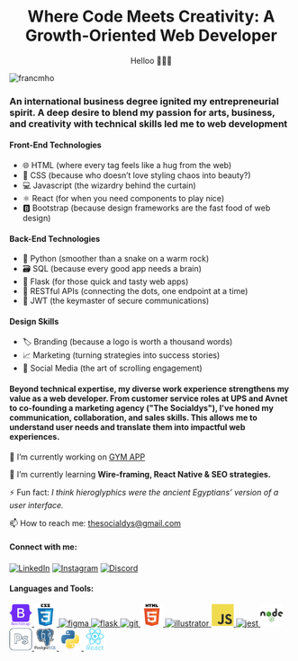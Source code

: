 <h1 align="center">Where Code Meets Creativity: A Growth-Oriented Web Developer</h1>
<p align="center">Helloo 👋👋👋</p>

<p align="left"><img src="https://komarev.com/ghpvc/?username=francmho&label=Profile%20views&color=0e75b6&style=flat" alt="francmho" /></p>

<h3>An international business degree ignited my entrepreneurial spirit. A deep desire to blend my passion for arts, business, and creativity with technical skills led me to web development</h3>

<h4>Front-End Technologies</h4>
<ul>
  <li>🌐 HTML (where every tag feels like a hug from the web)</li>
  <li>🎨 CSS (because who doesn’t love styling chaos into beauty?)</li>
  <li>💻 Javascript (the wizardry behind the curtain)</li>
  <li>⚛️ React (for when you need components to play nice)</li>
  <li>🅱️ Bootstrap (because design frameworks are the fast food of web design)</li>
</ul>

<h4>Back-End Technologies</h4>
<ul>
  <li>🐍 Python (smoother than a snake on a warm rock)</li>
  <li>🗃️ SQL (because every good app needs a brain)</li>
  <li>🧪 Flask (for those quick and tasty web apps)</li>
  <li>🔗 RESTful APIs (connecting the dots, one endpoint at a time)</li>
  <li>🔑 JWT (the keymaster of secure communications)</li>
</ul>

<h4>Design Skills</h4>
<ul>
  <li>🏷️ Branding (because a logo is worth a thousand words)</li>
  <li>📈 Marketing (turning strategies into success stories)</li>
  <li>📱 Social Media (the art of scrolling engagement)</li>
</ul>

<h4>Beyond technical expertise, my diverse work experience strengthens my value as a web developer. From customer service roles at UPS and Avnet to co-founding a marketing agency ("The Socialdys"), I've honed my communication, collaboration, and sales skills. This allows me to understand user needs and translate them into impactful web experiences.</h4>

<p>🔭 I’m currently working on <a href="https://github.com/4GeeksAcademy/latam-pt30-PROYECTO-FINAL-GYM-WEBAPP">GYM APP</a></p>

<p>🌱 I’m currently learning <strong>Wire-framing, React Native & SEO strategies.</strong></p>

<p>⚡ Fun fact: <em>I think hieroglyphics were the ancient Egyptians’ version of a user interface.</em></p>

<p>📫 How to reach me: <a href="mailto:thesocialdys@gmail.com">thesocialdys@gmail.com</a></p>

<h4 align="left">Connect with me:</h4>
<p align="left">
  <a href="https://www.linkedin.com/in/mfrancisco-morales" target="blank"><img align="center" src="https://raw.githubusercontent.com/rahuldkjain/github-profile-readme-generator/master/src/images/icons/Social/linked-in-alt.svg" alt="LinkedIn" height="30" width="40" /></a>
  <a href="https://www.instagram.com/lossocialdys" target="blank"><img align="center" src="https://raw.githubusercontent.com/rahuldkjain/github-profile-readme-generator/master/src/images/icons/Social/instagram.svg" alt="Instagram" height="30" width="40" /></a>
  <a href="https://discord.gg/3tnq2vf2" target="blank"><img align="center" src="https://raw.githubusercontent.com/rahuldkjain/github-profile-readme-generator/master/src/images/icons/Social/discord.svg" alt="Discord" height="30" width="40" /></a>
</p>

<h4 align="left">Languages and Tools:</h4>
<p align="left"> <a href="https://getbootstrap.com" target="_blank" rel="noreferrer"> <img src="https://raw.githubusercontent.com/devicons/devicon/master/icons/bootstrap/bootstrap-plain-wordmark.svg" alt="bootstrap" width="40" height="40"/> </a> <a href="https://www.w3schools.com/css/" target="_blank" rel="noreferrer"> <img src="https://raw.githubusercontent.com/devicons/devicon/master/icons/css3/css3-original-wordmark.svg" alt="css3" width="40" height="40"/> </a> <a href="https://www.figma.com/" target="_blank" rel="noreferrer"> <img src="https://www.vectorlogo.zone/logos/figma/figma-icon.svg" alt="figma" width="40" height="40"/> </a> <a href="https://flask.palletsprojects.com/" target="_blank" rel="noreferrer"> <img src="https://www.vectorlogo.zone/logos/pocoo_flask/pocoo_flask-icon.svg" alt="flask" width="40" height="40"/> </a> <a href="https://git-scm.com/" target="_blank" rel="noreferrer"> <img src="https://www.vectorlogo.zone/logos/git-scm/git-scm-icon.svg" alt="git" width="40" height="40"/> </a> <a href="https://www.w3.org/html/" target="_blank" rel="noreferrer"> <img src="https://raw.githubusercontent.com/devicons/devicon/master/icons/html5/html5-original-wordmark.svg" alt="html5" width="40" height="40"/> </a> <a href="https://www.adobe.com/in/products/illustrator.html" target="_blank" rel="noreferrer"> <img src="https://www.vectorlogo.zone/logos/adobe_illustrator/adobe_illustrator-icon.svg" alt="illustrator" width="40" height="40"/> </a> <a href="https://developer.mozilla.org/en-US/docs/Web/JavaScript" target="_blank" rel="noreferrer"> <img src="https://raw.githubusercontent.com/devicons/devicon/master/icons/javascript/javascript-original.svg" alt="javascript" width="40" height="40"/> </a> <a href="https://jestjs.io" target="_blank" rel="noreferrer"> <img src="https://www.vectorlogo.zone/logos/jestjsio/jestjsio-icon.svg" alt="jest" width="40" height="40"/> </a> <a href="https://nodejs.org" target="_blank" rel="noreferrer"> <img src="https://raw.githubusercontent.com/devicons/devicon/master/icons/nodejs/nodejs-original-wordmark.svg" alt="nodejs" width="40" height="40"/> </a> <a href="https://www.photoshop.com/en" target="_blank" rel="noreferrer"> <img src="https://raw.githubusercontent.com/devicons/devicon/master/icons/photoshop/photoshop-line.svg" alt="photoshop" width="40" height="40"/> </a> <a href="https://www.postgresql.org" target="_blank" rel="noreferrer"> <img src="https://raw.githubusercontent.com/devicons/devicon/master/icons/postgresql/postgresql-original-wordmark.svg" alt="postgresql" width="40" height="40"/> </a> <a href="https://www.python.org" target="_blank" rel="noreferrer"> <img src="https://raw.githubusercontent.com/devicons/devicon/master/icons/python/python-original.svg" alt="python" width="40" height="40"/> </a> <a href="https://reactjs.org/" target="_blank" rel="noreferrer"> <img src="https://raw.githubusercontent.com/devicons/devicon/master/icons/react/react-original-wordmark.svg" alt="react" width="40" 

<!--
# Where Code Meets Creativity: A Growth-Oriented Web Developer


